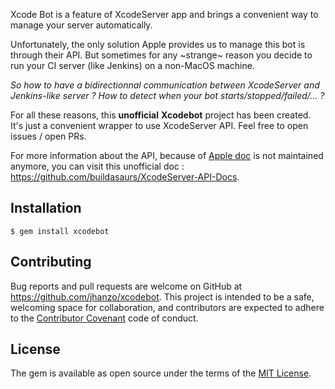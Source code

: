 Xcode Bot is a feature of XcodeServer app and brings a convenient way to manage your server automatically.

Unfortunately, the only solution Apple provides us to manage this bot is through their API. But sometimes for any ~strange~ reason you decide to run your CI server (like Jenkins) on a non-MacOS machine.

*So how to have a bidirectionnal communication between XcodeServer and Jenkins-like server ?
How to detect when your bot starts/stopped/failed/... ?*

For all these reasons, this **unofficial** **Xcodebot** project has been created. It's just a convenient wrapper to use XcodeServer API. Feel free to open issues / open PRs.

For more information about the API, because of [Apple doc](https://developer.apple.com/library/content/documentation/Xcode/Conceptual/XcodeServerAPIReference/Bots.html#//apple_ref/doc/uid/TP40016472-CH2-SW1) is not maintained anymore, you can visit this unofficial doc : https://github.com/buildasaurs/XcodeServer-API-Docs.

## Installation

    $ gem install xcodebot

## Contributing

Bug reports and pull requests are welcome on GitHub at https://github.com/jhanzo/xcodebot. This project is intended to be a safe, welcoming space for collaboration, and contributors are expected to adhere to the [Contributor Covenant](http://contributor-covenant.org) code of conduct.


## License

The gem is available as open source under the terms of the [MIT License](http://opensource.org/licenses/MIT).
